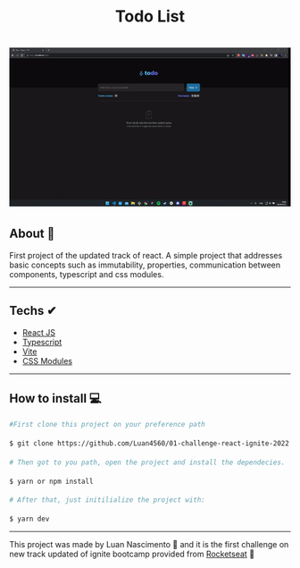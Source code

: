 <h1 align='center'>Todo List</h1>

<h1 align="center">
  <img src="./public/images/demo.gif" alt="">
</h1>

## About 🚀

First project of the updated track of react.
A simple project that addresses basic concepts such as immutability, properties, communication between components, typescript and css modules.

---
## Techs ✔
- [React JS](https://reactjs.org/)
- [Typescript](https://www.typescriptlang.org/)
- [Vite](https://vitejs.dev/)
- [CSS Modules](https://github.com/css-modules/css-modules)
---

## How to install 💻

```bash
#First clone this project on your preference path

$ git clone https://github.com/Luan4560/01-challenge-react-ignite-2022.git

# Then got to you path, open the project and install the dependecies.

$ yarn or npm install

# After that, just initilialize the project with:

$ yarn dev
```
---

This project was made by Luan Nascimento 🤘 and it is the first challenge on new track updated of ignite bootcamp provided from [Rocketseat](https://rocketseat.com.br/) 🚀

